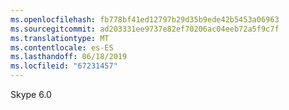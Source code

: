 ```yaml
---
ms.openlocfilehash: fb778bf41ed12797b29d35b9ede42b5453a06963
ms.sourcegitcommit: ad203331ee9737e82ef70206ac04eeb72a5f9c7f
ms.translationtype: MT
ms.contentlocale: es-ES
ms.lasthandoff: 06/18/2019
ms.locfileid: "67231457"
---
```

Skype 6.0